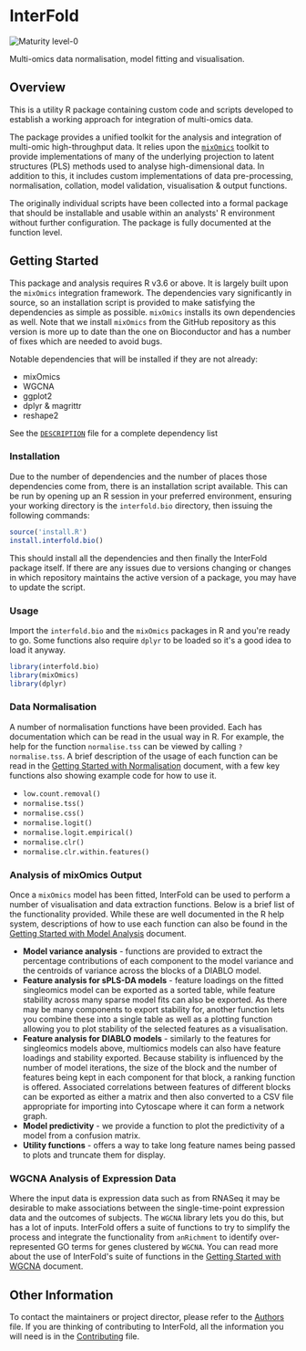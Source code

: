 # InterFold

![Maturity level-0](https://img.shields.io/badge/Maturity%20Level-ML--0-red)

Multi-omics data normalisation, model fitting and visualisation.

## Overview

This is a utility R package containing custom code and scripts developed to
establish a working approach for integration of multi-omics data.

The package provides a unified toolkit for the analysis and integration of
multi-omic high-throughput data. It relies upon the
[`mixOmics`](http://mixomics.org/) toolkit to provide implementations of many of
the underlying projection to latent structures (PLS) methods used to analyse
high-dimensional data. In addition to this, it includes custom implementations
of data pre-processing, normalisation, collation, model validation,
visualisation & output functions.

The originally individual scripts have been collected into a formal package that
should be installable and usable within an analysts' R environment without
further configuration. The package is fully documented at the function level.

## Getting Started

This package and analysis requires R v3.6 or above. It is largely built upon the
`mixOmics` integration framework. The dependencies vary significantly in source,
so an installation script is provided to make satisfying the dependencies as
simple as possible. `mixOmics` installs its own dependencies as well. Note that
we install `mixOmics` from the GitHub repository as this version is more up to
date than the one on Bioconductor and has a number of fixes which are needed to
avoid bugs.

Notable dependencies that will be installed if they are not already:

- mixOmics
- WGCNA
- ggplot2
- dplyr & magrittr
- reshape2

See the [`DESCRIPTION`](interfold.bio/DESCRIPTION) file for a complete
dependency list

### Installation

Due to the number of dependencies and the number of places those dependencies
come from, there is an installation script available.  This can be run by
opening up an R session in your preferred environment, ensuring your working
directory is the `interfold.bio` directory, then issuing the following commands:

```R
source('install.R')
install.interfold.bio()
```

This should install all the dependencies and then finally the InterFold package
itself.  If there are any issues due to versions changing or changes in which
repository maintains the active version of a package, you may have to update the
script.

### Usage

Import the `interfold.bio` and the `mixOmics` packages in R and you're ready to
go.  Some functions also require `dplyr` to be loaded so it's a good idea to
load it anyway.

```R
library(interfold.bio)
library(mixOmics)
library(dplyr)
```

### Data Normalisation

A number of normalisation functions have been provided.  Each has documentation
which can be read in the usual way in R.  For example, the help for the function
`normalise.tss` can be viewed by calling `?normalise.tss`.  A brief description
of the usage of each function can be read in the [Getting Started with
Normalisation](docs/getting-started-normalisation.md) document, with a few key
functions also showing example code for how to use it.

- `low.count.removal()`
- `normalise.tss()`
- `normalise.css()`
- `normalise.logit()`
- `normalise.logit.empirical()`
- `normalise.clr()`
- `normalise.clr.within.features()`

### Analysis of mixOmics Output

Once a `mixOmics` model has been fitted, InterFold can be used to perform a
number of visualisation and data extraction functions.  Below is a brief list of
the functionality provided.  While these are well documented in the R help
system, descriptions of how to use each function can also be found in the
[Getting Started with Model Analysis](docs/getting-started-model-analysis.md)
document.

- **Model variance analysis** - functions are provided to extract the percentage
  contributions of each component to the model variance and the centroids of
  variance across the blocks of a DIABLO model.
- **Feature analysis for sPLS-DA models** - feature loadings on the fitted
  singleomics model can be exported as a sorted table, while feature stability
  across many sparse model fits can also be exported.  As there may be many
  components to export stability for, another function lets you combine these
  into a single table as well as a plotting function allowing you to plot
  stability of the selected features as a visualisation.
- **Feature analysis for DIABLO models** - similarly to the features for
  singleomics models above, multiomics models can also have feature loadings and
  stability exported.  Because stability is influenced by the number of model
  iterations, the size of the block and the number of features being kept in
  each component for that block, a ranking function is offered.  Associated
  correlations between features of different blocks can be exported as either a
  matrix and then also converted to a CSV file appropriate for importing into
  Cytoscape where it can form a network graph.
- **Model predictivity** - we provide a function to plot the predictivity of a
  model from a confusion matrix.
- **Utility functions** - offers a way to take long feature names being passed
  to plots and truncate them for display.

### WGCNA Analysis of Expression Data

Where the input data is expression data such as from RNASeq it may be desirable
to make associations between the single-time-point expression data and the
outcomes of subjects.  The `WGCNA` library lets you do this, but has a lot of
inputs.  InterFold offers a suite of functions to try to simplify the process
and integrate the functionality from `anRichment` to identify over-represented
GO terms for genes clustered by `WGCNA`.  You can read more about the use of
InterFold's suite of functions in the [Getting Started with
WGCNA](docs/getting-started-wgcna.md) document.

## Other Information

To contact the maintainers or project director, please refer to the
[Authors](AUTHORS.md) file.  If you are thinking of contributing to InterFold,
all the information you will need is in the [Contributing](CONTRIBUTING.md)
file.
